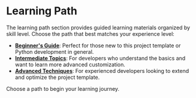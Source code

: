 # Learning Path

The learning path section provides guided learning materials organized by skill level. Choose the path that best matches your experience level:

- **[Beginner's Guide](beginners-guide.md)**: Perfect for those new to this project template or Python development in general.
- **[Intermediate Topics](intermediate-topics.md)**: For developers who understand the basics and want to learn more advanced customization.
- **[Advanced Techniques](advanced-techniques.md)**: For experienced developers looking to extend and optimize the project template.

Choose a path to begin your learning journey.
